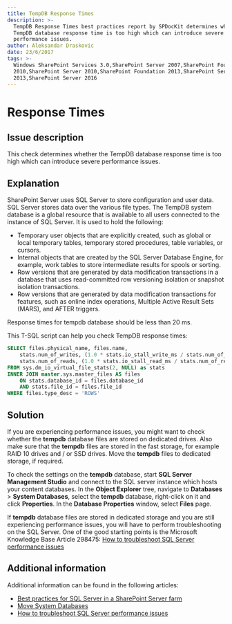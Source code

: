 ```yaml
---
title: TempDB Response Times
description: >-
  TempDB Response Times best practices report by SPDocKit determines whether the
  TempDB database response time is too high which can introduce severe
  performance issues.
author: Aleksandar Draskovic
date: 23/6/2017
tags: >-
  Windows SharePoint Services 3.0,SharePoint Server 2007,SharePoint Foundation
  2010,SharePoint Server 2010,SharePoint Foundation 2013,SharePoint Server
  2013,SharePoint Server 2016
---
```


# Response Times

## Issue description

This check determines whether the TempDB database response time is too high which can introduce severe performance issues.

## Explanation

SharePoint Server uses SQL Server to store configuration and user data. SQL Server stores data over the various file types. The TempDB system database is a global resource that is available to all users connected to the instance of SQL Server. It is used to hold the following:

* Temporary user objects that are explicitly created, such as global or local temporary tables, temporary stored procedures, table variables, or cursors.
* Internal objects that are created by the SQL Server Database Engine, for example, work tables to store intermediate results for spools or sorting.
* Row versions that are generated by data modification transactions in a database that uses read-committed row versioning isolation or snapshot isolation transactions.
* Row versions that are generated by data modification transactions for features, such as online index operations, Multiple Active Result Sets \(MARS\), and AFTER triggers.

Response times for tempdb database should be less than 20 ms.

This T-SQL script can help you check TempDB response times:

```sql
SELECT files.physical_name, files.name,
    stats.num_of_writes, (1.0 * stats.io_stall_write_ms / stats.num_of_writes) AS avg_write_stall_ms,
    stats.num_of_reads, (1.0 * stats.io_stall_read_ms / stats.num_of_reads) AS avg_read_stall_ms
FROM sys.dm_io_virtual_file_stats(2, NULL) as stats
INNER JOIN master.sys.master_files AS files
    ON stats.database_id = files.database_id
    AND stats.file_id = files.file_id
WHERE files.type_desc = 'ROWS'
```

## Solution

If you are experiencing performance issues, you might want to check whether the **tempdb** database files are stored on dedicated drives. Also make sure that the **tempdb** files are stored in the fast storage, for example RAID 10 drives and / or SSD drives. Move the **tempdb** files to dedicated storage, if required.

To check the settings on the **tempdb** database, start **SQL Server Management Studio** and connect to the SQL server instance which hosts your content databases. In the **Object Explorer** tree, navigate to **Databases** &gt; **System Databases**, select the **tempdb** database, right-click on it and click **Properties**. In the **Database Properties** window, select **Files** page.

If **tempdb** database files are stored in dedicated storage and you are still experiencing performance issues, you will have to perform troubleshooting on the SQL Server. One of the good starting points is the Microsoft Knowledge Base Article 298475: [How to troubleshoot SQL Server performance issues](https://support.microsoft.com/en-us/help/298475/how-to-troubleshoot-sql-server-performance-issues)

## Additional information

Additional information can be found in the following articles:

* [Best practices for SQL Server in a SharePoint Server farm](https://technet.microsoft.com/en-us/library/hh292622.aspx)
* [Move System Databases](https://docs.microsoft.com/en-us/sql/relational-databases/databases/move-system-databases)
* [How to troubleshoot SQL Server performance issues](https://support.microsoft.com/en-us/help/298475/how-to-troubleshoot-sql-server-performance-issues)

